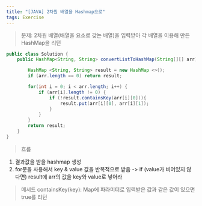 ```yaml
---
title: "[JAVA] 2차원 배열을 Hashmap으로"
tags: Exercise
---
```


>문제: 2차원 배열(배열을 요소로 갖는 배열)을 입력받아 각 배열을 이용해 만든 HashMap을 리턴

```java
public class Solution {
	public HashMap<String, String> convertListToHashMap(String[][] arr) {

		HashMap <String, String> result = new HashMap <>();
		if (arr.length == 0) return result;

		for(int i = 0; i < arr.length; i++) {
			if (arr[i].length != 0) {
				if (!result.containsKey(arr[i][0])){
					result.put(arr[i][0], arr[i][1]);
				}
			}
		}
		return result;
	}
}
```

>흐름
1. 결과값을 받을 hashmap 생성
2. for문을 사용해서 key & value 값을 반복적으로 받음
   -> if (value가 비어있지 않다면) result에 arr의 값을 key와 value로 넣어라


>메서드
containsKey(key): Map에 파라미터로 입력받은 값과 같은 값이 있으면 true를 리턴
